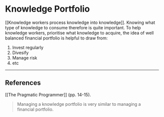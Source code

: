 # Knowledge Portfolio
[[Knowledge workers process knowledge into knowledge]]. Knowing what type of knowledge to consume therefore is quite important. To help knowledge workers, prioritise what knowledge to acquire, the idea of well balanced financial portfolio is helpful to draw from:

1. Invest regularly
2. Divesify
3. Manage risk
4. etc

---
## References
[[The Pragmatic Programmer]] (pp. 14-15).
> Managing a knowledge portfolio is very similar to managing a financial portfolio.
<!-- #evergreen -->

<!-- {BearID:338AAF9F-36E3-4ACF-8CA4-7C6EC1A9A252-91861-00001279451CC656} -->
